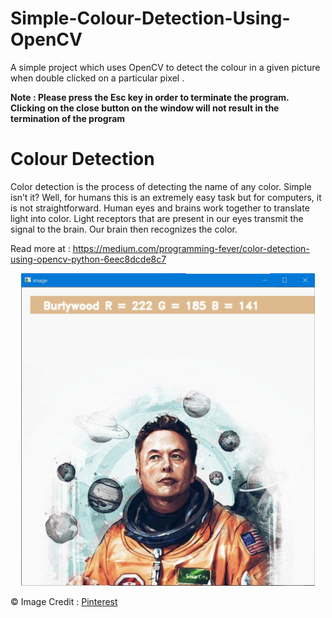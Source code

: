 # Simple-Colour-Detection-Using-OpenCV
 A simple project which uses OpenCV to detect the colour in a given picture when double clicked on a particular pixel .
 
 **Note : Please press the Esc key in order to terminate the program. Clicking on the close button on the window will not result in the termination of the program**

# Colour Detection
Color detection is the process of detecting the name of any color. Simple isn’t it? Well, for humans this is an extremely easy task but for computers, it is not straightforward. Human eyes and brains work together to translate light into color. Light receptors that are present in our eyes transmit the signal to the brain. Our brain then recognizes the color. 

Read more at : https://medium.com/programming-fever/color-detection-using-opencv-python-6eec8dcde8c7

<p align="center"> 
<img src="images/1.jpeg" height="500px">
</p>

:copyright: Image Credit : [Pinterest](https://www.pinterest.ca/)
